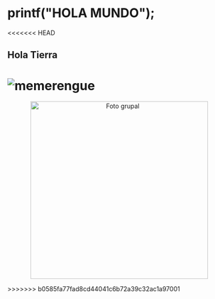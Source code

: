 # printf("HOLA MUNDO");
<<<<<<< HEAD
## Hola Tierra
![memerengue](https://github.com/Gustavovc-12/PRUEBAS/blob/master/images.jpg)
=======
<p align="center">
  <img src="[https://github.com/fabricioestrada-source/Grupo-7/blob/main/grupo.jpg](https://www.google.com/url?sa=i&url=https%3A%2F%2Fwww.facebook.com%2FCayetano.Oficial%2F&psig=AOvVaw1lViWWSBwBX7jN4yrUfWmd&ust=1755908127600000&source=images&cd=vfe&opi=89978449&ved=0CBUQjRxqFwoTCJDI_tKRnY8DFQAAAAAdAAAAABAE)" alt="Foto grupal" width="400">
</p>
>>>>>>> b0585fa77fad8cd44041c6b72a39c32ac1a97001
